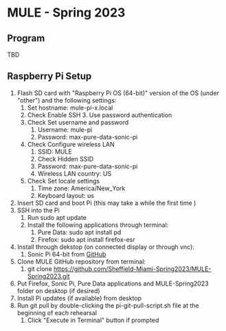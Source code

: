# MULE - Spring 2023

## Program
TBD

## Raspberry Pi Setup
1. Flash SD card with "Raspberry Pi OS (64-bit)" version of the OS (under "other") and the following settings:
	1. Set hostname: mule-pi-x.local
	2. Check Enable SSH
		3. Use password authentication
	3. Check Set username and password
		1. Username: mule-pi
		2. Password: max-pure-data-sonic-pi
	4. Check Configure wireless LAN
		1. SSID: MULE
		2. Check Hidden SSID
		3. Password: max-pure-data-sonic-pi
		4. Wireless LAN country: US
	5. Check Set locale settings
		1. Time zone: America/New_York
		2. Keyboard layout: us
2. Insert SD card and boot Pi (this may take a while the first time )
3. SSH into the Pi
	1. Run sudo apt update
	2. Install the following applications through terminal:
		1. Pure Data: sudo apt install pd
		2. Firefox: sudo apt install firefox-esr 
4. Install through dekstop (on connected display or through vnc):
	1. Sonic Pi 64-bit from [GitHub](https://github.com/sonic-pi-net/sonic-pi/releases)
5. Clone MULE GitHub repository from terminal:
	1. git clone https://github.com/Sheffield-Miami-Spring2023/MULE-Spring2023.git
6. Put Firefox, Sonic Pi, Pure Data applications and MULE-Spring2023 folder on desktop (if desired)
7. Install Pi updates (if available) from desktop
8. Run git pull by double-clicking the pi-git-pull-script.sh file at the beginning of each rehearsal
	1. Click "Execute in Terminal" button if prompted